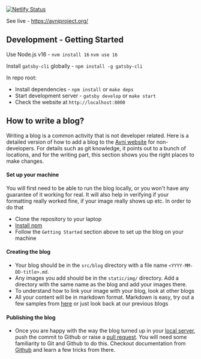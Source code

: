 [![Netlify Status](https://api.netlify.com/api/v1/badges/b4fc6248-5840-4383-9cfa-b2b3dcb7165a/deploy-status)](https://app.netlify.com/sites/avniproject/deploys)

See live - https://avniproject.org/

## Development - Getting Started
Use Node.js v16 - `nvm install 16` `nvm use 16`

Install `gatsby-cli` globally - `npm install -g gatsby-cli`

In repo root:
- Install dependencies - `npm install` or `make deps`
- Start development server - `gatsby develop` or `make start`
- Check the website at ```http://localhost:8000```


## How to write a blog? 

Writing a blog is a common activity that is not developer related. Here is a detailed version of how to add a blog to the [Avni website](https://avniproject.org) for non-developers. For details such as git knowledge, it points out to a bunch of locations, and for the writing part, this section shows you the right places to make changes.  

#### Set up your machine
You will first need to be able to run the blog locally, or you won't have any guarantee of it working for real. It will also help in verifying if your formatting really worked fine, if your image really shows up etc. In order to do that
- Clone the repository to your laptop
- [Install npm](https://docs.npmjs.com/downloading-and-installing-node-js-and-npm)
- Follow the ```Getting Started``` section above to set up the blog on your machine

#### Creating the blog
- Your blog should be in the ```src/blog``` directory with a file name ```<YYYY-MM-DD-title>.md```. 
- Any images you add should be in the ```static/img/``` directory. Add a directory with the same name as the blog and add your images there. 
- To understand how to link your image with your blog, look at other blogs
- All your content will be in markdown format. Markdown is easy, try out a few samples from [here](https://www.markdowntutorial.com/) or just look back at our previous blogs

#### Publishing the blog
- Once you are happy with the way the blog turned up in your [local server](http://localhost:8000), push the commit to Github or raise a [pull request](https://docs.github.com/en/pull-requests/collaborating-with-pull-requests/proposing-changes-to-your-work-with-pull-requests/creating-a-pull-request). You will need some familiarity to Git and Github to do this. Checkout documentation from [Github](https://docs.github.com/en/get-started/using-git) and learn a few tricks from there. 
